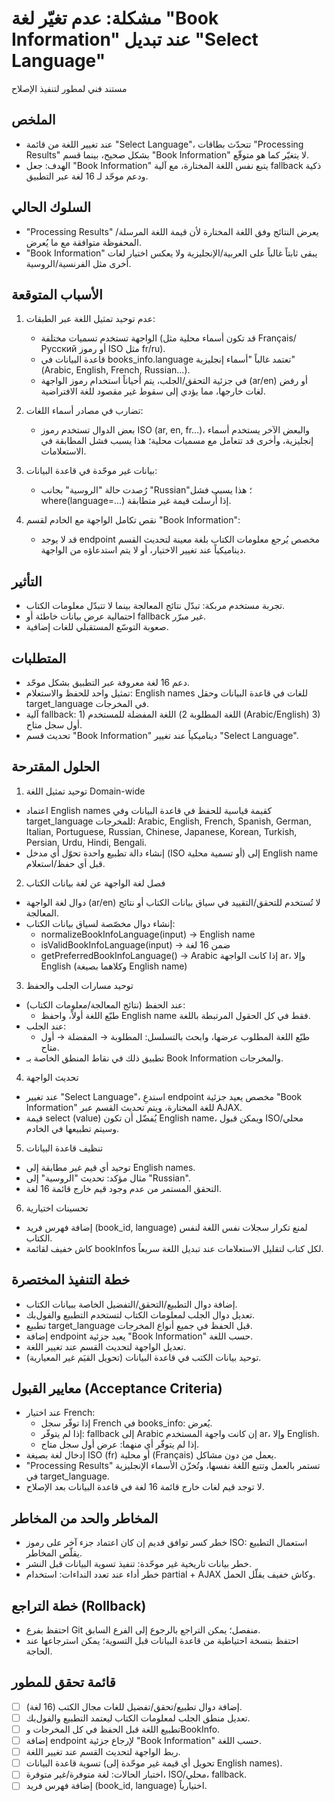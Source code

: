 # مشكلة: عدم تغيّر لغة "Book Information" عند تبديل "Select Language"

مستند فني لمطور لتنفيذ الإصلاح

## الملخص
- عند تغيير اللغة من قائمة "Select Language"، تتحدّث بطاقات "Processing Results" بشكل صحيح، بينما قسم "Book Information" لا يتغيّر كما هو متوقّع.
- الهدف: جعل "Book Information" يتبع نفس اللغة المختارة، مع آلية fallback ذكية ودعم موحّد لـ 16 لغة عبر التطبيق.

## السلوك الحالي
- "Processing Results" يعرض النتائج وفق اللغة المختارة لأن قيمة اللغة المرسلة/المحفوظة متوافقة مع ما يُعرض.
- "Book Information" يبقى ثابتاً غالباً على العربية/الإنجليزية ولا يعكس اختيار لغات أخرى مثل الفرنسية/الروسية.

## الأسباب المتوقعة
1) عدم توحيد تمثيل اللغة عبر الطبقات:
   - الواجهة تستخدم تسميات مختلفة (قد تكون أسماء محلية مثل Français/Русский أو رموز ISO مثل fr/ru).
   - قاعدة البيانات في books_info.language تعتمد غالباً "أسماء إنجليزية" (Arabic, English, French, Russian...).
   - في جزئية التحقق/الجلب، يتم أحياناً استخدام رموز الواجهة (ar/en) أو رفض لغات خارجها، مما يؤدي إلى سقوط غير مقصود للغة الافتراضية.

2) تضارب في مصادر أسماء اللغات:
   - بعض الدوال تستخدم رموز ISO (ar, en, fr...)، والبعض الآخر يستخدم أسماء إنجليزية، وأخرى قد تتعامل مع مسميات محلية؛ هذا يسبب فشل المطابقة في الاستعلامات.

3) بيانات غير موحّدة في قاعدة البيانات:
   - رُصدت حالة "الروسية" بجانب "Russian"؛ هذا يسبب فشل where(language=...) إذا أُرسلت قيمة غير متطابقة.

4) نقص تكامل الواجهة مع الخادم لقسم "Book Information":
   - قد لا يوجد endpoint مخصص يُرجع معلومات الكتاب بلغة معينة لتحديث القسم ديناميكياً عند تغيير الاختيار، أو لا يتم استدعاؤه من الواجهة.

## التأثير
- تجربة مستخدم مربكة: تبدّل نتائج المعالجة بينما لا تتبدّل معلومات الكتاب.
- احتمالية عرض بيانات خاطئة أو fallback غير مبرّر.
- صعوبة التوسّع المستقبلي للغات إضافية.

## المتطلبات
- دعم 16 لغة معروفة عبر التطبيق بشكل موحّد.
- تمثيل واحد للحفظ والاستعلام: English names للغات في قاعدة البيانات وحقل target_language في المخرجات.
- آلية fallback: 1) اللغة المطلوبة 2) اللغة المفضلة للمستخدم (Arabic/English) 3) أول سجل متاح.
- تحديث قسم "Book Information" ديناميكياً عند تغيير "Select Language".

## الحلول المقترحة

1) توحيد تمثيل اللغة Domain-wide
- اعتماد English names كقيمة قياسية للحفظ في قاعدة البيانات وفي target_language للمخرجات: 
  Arabic, English, French, Spanish, German, Italian, Portuguese, Russian, Chinese, Japanese, Korean, Turkish, Persian, Urdu, Hindi, Bengali.
- إنشاء دالة تطبيع واحدة تحوّل أي مدخل (ISO أو تسمية محلية) إلى English name قبل أي حفظ/استعلام.

2) فصل لغة الواجهة عن لغة بيانات الكتاب
- دوال لغة الواجهة (ar/en) لا تُستخدم للتحقق/التقييد في سياق بيانات الكتاب أو نتائج المعالجة.
- إنشاء دوال مخصّصة لسياق بيانات الكتاب:
  - normalizeBookInfoLanguage(input) → English name
  - isValidBookInfoLanguage(input) → ضمن 16 لغة
  - getPreferredBookInfoLanguage() → Arabic إذا كانت الواجهة ar، وإلا English (وكلاهما بصيغة English name)

3) توحيد مسارات الجلب والحفظ
- عند الحفظ (نتائج المعالجة/معلومات الكتاب):
  - طبّع اللغة أولاً، واحفظ English name فقط في كل الحقول المرتبطة باللغة.
- عند الجلب:
  - طبّع اللغة المطلوب عرضها، وابحث بالتسلسل: المطلوبة → المفضلة → أول متاح.
- تطبيق ذلك في نقاط المنطق الخاصة بـ Book Information والمخرجات.

4) تحديث الواجهة
- عند تغيير "Select Language"، استدعِ endpoint مخصص يعيد جزئية "Book Information" للغة المختارة، ويتم تحديث القسم عبر AJAX.
- قيمة select (value) يُفضّل أن تكون English name، ويمكن قبول ISO/محلي وسيتم تطبيعها في الخادم.

5) تنظيف قاعدة البيانات
- توحيد أي قيم غير مطابقة إلى English names.
- مثال مؤكد: تحديث "الروسية" إلى "Russian".
- التحقق المستمر من عدم وجود قيم خارج قائمة 16 لغة.

6) تحسينات اختيارية
- إضافة فهرس فريد (book_id, language) لمنع تكرار سجلات نفس اللغة لنفس الكتاب.
- كاش خفيف لقائمة bookInfos لكل كتاب لتقليل الاستعلامات عند تبديل اللغة سريعاً.

## خطة التنفيذ المختصرة
- إضافة دوال التطبيع/التحقق/التفضيل الخاصة ببيانات الكتاب.
- تعديل دوال الجلب لمعلومات الكتاب لتستخدم التطبيع والفول‌بك.
- تطبيع target_language قبل الحفظ في جميع أنواع المخرجات.
- إضافة endpoint يعيد جزئية "Book Information" حسب اللغة.
- تعديل الواجهة لتحديث القسم عند تغيير اللغة.
- توحيد بيانات الكتب في قاعدة البيانات (تحويل القيَم غير المعيارية).

## معايير القبول (Acceptance Criteria)
- عند اختيار French:
  - إذا توفّر سجل French في books_info: يُعرض.
  - إذا لم يتوفّر: fallback إلى Arabic إن كانت واجهة المستخدم ar، وإلا English.
  - إذا لم يتوفّر أي منهما: عرض أول سجل متاح.
- إدخال لغة بصيغة ISO (fr) أو محلية (Français) يعمل من دون مشاكل.
- "Processing Results" تستمر بالعمل وتتبع اللغة نفسها، وتُخزّن الأسماء الإنجليزية في target_language.
- لا توجد قيم لغات خارج قائمة 16 لغة في قاعدة البيانات بعد الإصلاح.

## المخاطر والحد من المخاطر
- خطر كسر توافق قديم إن كان اعتماد جزء آخر على رموز ISO: استعمال التطبيع يقلّص المخاطر.
- خطر بيانات تاريخية غير موحّدة: تنفيذ تسوية البيانات قبل النشر.
- خطر أداء عند تعدد النداءات: استخدام partial + AJAX وكاش خفيف يقلّل الحمل.

## خطة التراجع (Rollback)
- احتفظ بفرع Git منفصل؛ يمكن التراجع بالرجوع إلى الفرع السابق.
- احتفظ بنسخة احتياطية من قاعدة البيانات قبل التسوية؛ يمكن استرجاعها عند الحاجة.

## قائمة تحقق للمطور
- [ ] إضافة دوال تطبيع/تحقق/تفضيل للغات مجال الكتب (16 لغة).
- [ ] تعديل منطق الجلب لمعلومات الكتاب ليعتمد التطبيع والفول‌بك.
- [ ] تطبيع اللغة قبل الحفظ في كل المخرجات وBookInfo.
- [ ] إضافة endpoint لإرجاع جزئية "Book Information" حسب اللغة.
- [ ] ربط الواجهة لتحديث القسم عند تغيير اللغة.
- [ ] تسوية قاعدة البيانات (تحويل أي قيمة غير موحّدة إلى English names).
- [ ] اختبار الحالات: لغة متوفرة/غير متوفرة، ISO/محلي، fallback.
- [ ] إضافة فهرس فريد (book_id, language) اختيارياً.
